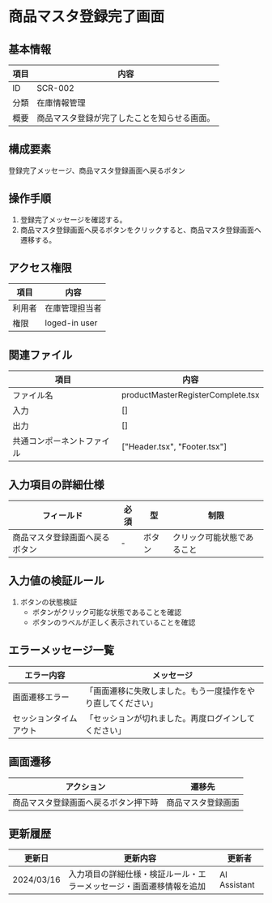 # 商品マスタ登録完了画面

## 基本情報
| 項目 | 内容 |
|------|------|
| ID | SCR-002 |
| 分類 | 在庫情報管理 |
| 概要 | 商品マスタ登録が完了したことを知らせる画面。 |

## 構成要素
登録完了メッセージ、商品マスタ登録画面へ戻るボタン

## 操作手順
1. 登録完了メッセージを確認する。
2. 商品マスタ登録画面へ戻るボタンをクリックすると、商品マスタ登録画面へ遷移する。

## アクセス権限
| 項目 | 内容 |
|------|------|
| 利用者 | 在庫管理担当者 |
| 権限 | loged-in user |

## 関連ファイル
| 項目 | 内容 |
|------|------|
| ファイル名 | productMasterRegisterComplete.tsx |
| 入力 | [] |
| 出力 | [] |
| 共通コンポーネントファイル | ["Header.tsx", "Footer.tsx"] |

## 入力項目の詳細仕様
| フィールド | 必須 | 型 | 制限 |
|------------|------|-----|------|
| 商品マスタ登録画面へ戻るボタン | - | ボタン | クリック可能状態であること |

## 入力値の検証ルール
1. ボタンの状態検証
   - ボタンがクリック可能な状態であることを確認
   - ボタンのラベルが正しく表示されていることを確認

## エラーメッセージ一覧
| エラー内容 | メッセージ |
|------------|------------|
| 画面遷移エラー | 「画面遷移に失敗しました。もう一度操作をやり直してください」 |
| セッションタイムアウト | 「セッションが切れました。再度ログインしてください」 |

## 画面遷移
| アクション | 遷移先 |
|------------|--------|
| 商品マスタ登録画面へ戻るボタン押下時 | 商品マスタ登録画面 |

## 更新履歴
| 更新日 | 更新内容 | 更新者 |
|--------|----------|--------|
| 2024/03/16 | 入力項目の詳細仕様・検証ルール・エラーメッセージ・画面遷移情報を追加 | AI Assistant |
